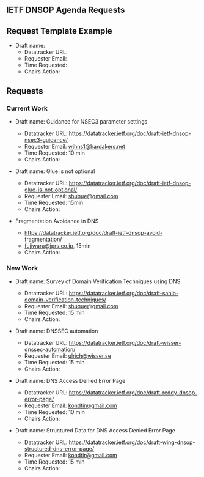 ## IETF DNSOP Agenda Requests

## Request Template Example

*   Draft name:
    - Datatracker URL:
    - Requester Email:
    - Time Requested:
    - Chairs Action:

## Requests

### Current Work 

*   Draft name: Guidance for NSEC3 parameter settings
    - Datatracker URL: https://datatracker.ietf.org/doc/draft-ietf-dnsop-nsec3-guidance/
    - Requester Email: wjhns1@hardakers.net
    - Time Requested: 10 min
    - Chairs Action:


*   Draft name: Glue is not optional
    - Datatracker URL: https://datatracker.ietf.org/doc/draft-ietf-dnsop-glue-is-not-optional/
    - Requester Email: shuque@gmail.com 
    - Time Requested: 15min
    - Chairs Action:

*   Fragmentation Avoidance in DNS
    - https://datatracker.ietf.org/doc/draft-ietf-dnsop-avoid-fragmentation/
    - fujiwara@jprs.co.jp, 15min
    - Chairs Action:

### New Work

*   Draft name: Survey of Domain Verification Techniques using DNS
    - Datatracker URL: https://datatracker.ietf.org/doc/draft-sahib-domain-verification-techniques/
    - Requester Email: shuque@gmail.com
    - Time Requested: 15 min
    - Chairs Action:

*   Draft name: DNSSEC automation
    - Datatracker URL: https://datatracker.ietf.org/doc/draft-wisser-dnssec-automation/
    - Requester Email: ulrich@wisser.se
    - Time Requested: 15 min
    - Chairs Action:

*   Draft name: DNS Access Denied Error Page
    - Datatracker URL: https://datatracker.ietf.org/doc/draft-reddy-dnsop-error-page/
    - Requester Email: kondtir@gmail.com
    - Time Requested: 10 min
    - Chairs Action:

*   Draft name: Structured Data for DNS Access Denied Error Page
    - Datatracker URL: https://datatracker.ietf.org/doc/draft-wing-dnsop-structured-dns-error-page/
    - Requester Email: kondtir@gmail.com
    - Time Requested: 15 min
    - Chairs Action:
